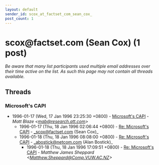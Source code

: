 ```yaml
---
layout: default
sender_id: scox_at_factset_com_sean_cox_
post_count: 1
---
```


# scox<span>@</span>factset.com (Sean Cox) (1 post)

_Be aware that many list participants used multiple email addresses over their time active on the list. As such this page may not contain all threads available._

## Threads

### Microsoft's CAPI
+ 1996-01-17 (Wed, 17 Jan 1996 23:25:30 +0800) - [Microsoft's CAPI](/archive/1996/01/26491be77a59038576c18b52fc7e0384b4fbfd9846df6d747648040ed3dba187) - _Matt Blaze \<mab@research.att.com\>_
  + 1996-01-17 (Thu, 18 Jan 1996 02:06:44 +0800) - [Re: Microsoft's CAPI](/archive/1996/01/e57ce8cab8209ab9256b0af5d700250cb180ad45037f3a8d858009c2738b32ae) - _scox@factset.com (Sean Cox)_
  + 1996-01-18 (Thu, 18 Jan 1996 08:08:00 +0800) - [Re: Microsoft's CAPI](/archive/1996/01/50a7533ce2d03e8e362ba00500af0f3731b270644a0b647c65bdd33e3f76d656) - _abostick@netcom.com (Alan Bostick)_
    + 1996-01-18 (Thu, 18 Jan 1996 17:09:51 +0800) - [Re: Microsoft's CAPI](/archive/1996/01/ceef595302cf6fa100f9e821f4321089556812f0ea2eee3b8bd45912111415e7) - _Matthew James Sheppard \<Matthew.Sheppard@Comp.VUW.AC.NZ\>_

